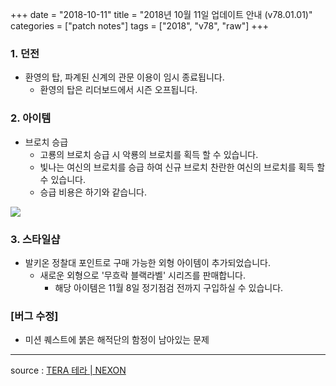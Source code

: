 +++
date = "2018-10-11"
title = "2018년 10월 11일 업데이트 안내 (v78.01.01)"
categories = ["patch notes"]
tags = ["2018", "v78", "raw"]
+++

### 1. 던전
- 환영의 탑, 파계된 신계의 관문 이용이 임시 종료됩니다.
  - 환영의 탑은 리더보드에서 시즌 오프됩니다.

### 2. 아이템
- 브로치 승급
  - 고룡의 브로치 승급 시 악룡의 브로치를 획득 할 수 있습니다.
  - 빛나는 여신의 브로치를 승급 하여 신규 브로치 찬란한 여신의 브로치를 획득 할 수 있습니다.
  - 승급 비용은 하기와 같습니다.

![](https://seraphinush-gaming.github.io/mysterium/images/patch-notes/v78-01-01_1.png)

### 3. 스타일샵
- 발키온 정찰대 포인트로 구매 가능한 외형 아이템이 추가되었습니다.
  - 새로운 외형으로 '무흐락 블랙라벨' 시리즈를 판매합니다.
    - 해당 아이템은 11월 8일 정기점검 전까지 구입하실 수 있습니다.

### [버그 수정]
- 미션 퀘스트에 붉은 해적단의 함정이 남아있는 문제

----

source : [TERA 테라 | NEXON](http://tera.nexon.com/news/update/view.aspx?n4articlesn=359)
